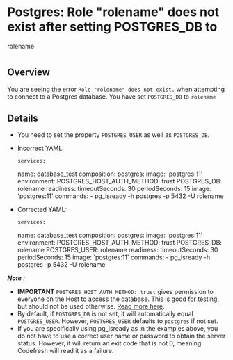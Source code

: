 # Postgres: Role "rolename" does not exist after setting POSTGRES_DB to
rolename

#

## Overview

You are seeing the error `Role "rolename" does not exist.` when attempting to
connect to a Postgres database. You have set `POSTGRES_DB` to `rolename`

## Details

  * You need to set the property `POSTGRES_USER` as well as `POSTGRES_DB`.

  * Incorrect YAML:
    
        services:
    name: database_test
    composition:
        postgres:
        image: 'postgres:11'
        environment:
            POSTGRES_HOST_AUTH_METHOD: trust
            POSTGRES_DB: rolename
    readiness:
        timeoutSeconds: 30
        periodSeconds: 15
        image: 'postgres:11'
        commands:
        - pg_isready -h postgres -p 5432 -U rolename
    

  * Corrected YAML:
    
        services:
    name: database_test
    composition:
        postgres:
        image: 'postgres:11'
        environment:
            POSTGRES_HOST_AUTH_METHOD: trust
            POSTGRES_DB: rolename
            POSTGRES_USER: rolename
    readiness:
        timeoutSeconds: 30
        periodSeconds: 15
        image: 'postgres:11'
        commands:
        - pg_isready -h postgres -p 5432 -U rolename
    

_**Note** :_

  * **IMPORTANT** `POSTGRES_HOST_AUTH_METHOD: trust` gives permission to everyone on the Host to access the database. This is good for testing, but should not be used otherwise. [Read more here](https://www.postgresql.org/docs/9.1/auth-methods.html).
  * By default, if `POSTGRES_DB` is not set, it will automatically equal `POSTGRES_USER`. However, `POSTGRES_USER` defaults to `postgres` if not set.
  * If you are specifically using pg_isready as in the examples above, you do not have to use a correct user name or password to obtain the server status. However, it will return an exit code that is not 0, meaning Codefresh will read it as a failure.


